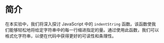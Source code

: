 # 简介

在本实验中，我们将深入探讨 JavaScript 中的 `indentString` 函数。该函数使我们能够轻松地将给定字符串中的每一行缩进指定的量。通过使用此函数，我们可以格式化字符串，以便在代码中获得更好的可读性和条理性。
